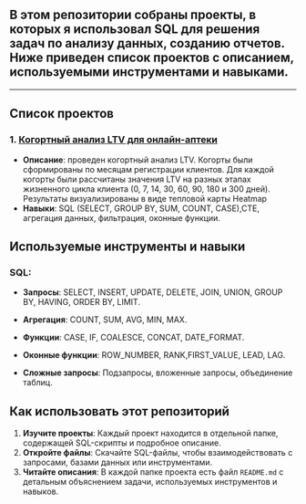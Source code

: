 ## В этом репозитории собраны проекты, в которых я использовал SQL для решения задач по анализу данных, созданию отчетов. Ниже приведен список проектов с описанием, используемыми инструментами и навыками.

---

## Список проектов

### 1. **[Когортный анализ LTV для онлайн-аптеки](https://github.com/Sklarone/data_analyst_portfolio/tree/main/SQL_Projects/LTV_cohort_analysis)**
   - **Описание**: проведен когортный анализ LTV. Когорты были сформированы по месяцам регистрации клиентов. Для каждой когорты были рассчитаны значения LTV на разных этапах жизненного цикла клиента (0, 7, 14, 30, 60, 90, 180 и 300 дней). Результаты визуализированы в виде тепловой карты Heatmap
   - **Навыки**: SQL (SELECT, GROUP BY, SUM, COUNT, CASE),CTE, агрегация данных, фильтрация, оконные функции.

## Используемые инструменты и навыки

### SQL:
- **Запросы**: SELECT, INSERT, UPDATE, DELETE, JOIN, UNION, GROUP BY, HAVING, ORDER BY, LIMIT.
- **Агрегация**: COUNT, SUM, AVG, MIN, MAX.
- **Функции**: CASE, IF, COALESCE, CONCAT, DATE_FORMAT.
- **Оконные функции**: ROW_NUMBER, RANK,FIRST_VALUE, LEAD, LAG.

- **Сложные запросы**: Подзапросы, вложенные запросы, объединение таблиц.

## Как использовать этот репозиторий

1. **Изучите проекты**: Каждый проект находится в отдельной папке, содержащей SQL-скрипты и подробное описание.
2. **Откройте файлы**: Скачайте SQL-файлы, чтобы взаимодействовать с запросами, базами данных или инструментами.
3. **Читайте описания**: В каждой папке проекта есть файл `README.md` с детальным объяснением задачи, используемых инструментов и навыков.
